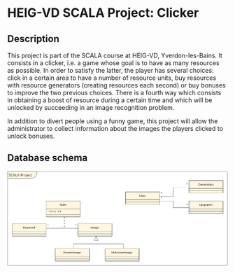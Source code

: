 # HEIG-VD SCALA Project: Clicker
## Description
This project is part of the SCALA course at HEIG-VD, Yverdon-les-Bains. It consists in a clicker, i.e. a game whose goal is to have as many resources as possible. In order to satisfy the latter, the player has several choices: click in a certain area to have a number of resource units, buy resources with resource generators (creating resources each second) or buy bonuses to improve the two previous choices. There is a fourth way which consists in obtaining a boost of resource during a certain time and which will be unlocked by succeeding in an image recognition problem.

In addition to divert people using a funny game, this project will allow the administrator to collect information about the images the players clicked to unlock bonuses.

## Database schema

![UML](documentation/uml.png)